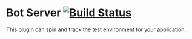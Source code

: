 # Bot Server [![Build Status](https://travis-ci.com/cpanato/mattermost-plugin-botserver.svg?branch=master)](https://travis-ci.com/cpanato/mattermost-plugin-botserver)

This plugin can spin and track the test environment for your application.

